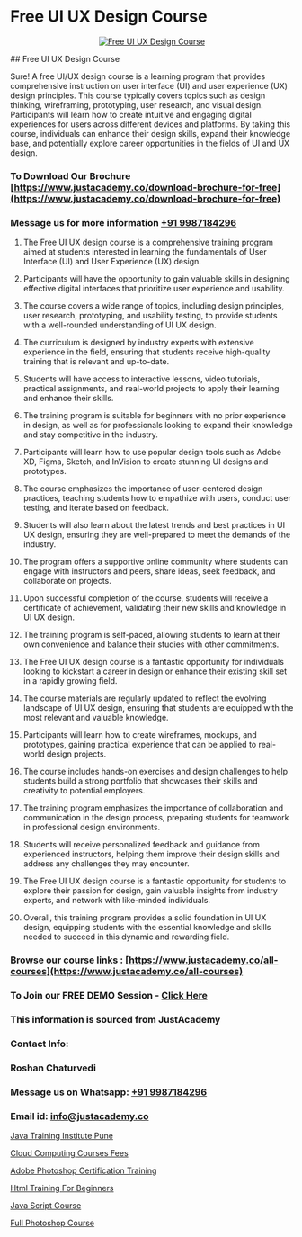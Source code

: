 # Free UI UX Design Course

<p align="center">
  <a href="https://justacademy.co/all-courses">
    <img src="https://ibb.co/CngWr2j" alt="Free UI UX Design Course">
  </a>
</p>
## Free UI UX Design Course

Sure! A free UI/UX design course is a learning program that provides comprehensive instruction on user interface (UI) and user experience (UX) design principles. This course typically covers topics such as design thinking, wireframing, prototyping, user research, and visual design. Participants will learn how to create intuitive and engaging digital experiences for users across different devices and platforms. By taking this course, individuals can enhance their design skills, expand their knowledge base, and potentially explore career opportunities in the fields of UI and UX design.
### To Download Our Brochure [https://www.justacademy.co/download-brochure-for-free](https://www.justacademy.co/download-brochure-for-free)
### Message us for more information [+91 9987184296](https://api.whatsapp.com/send?phone=919987184296)
1) The Free UI UX design course is a comprehensive training program aimed at students interested in learning the fundamentals of User Interface (UI) and User Experience (UX) design.

2) Participants will have the opportunity to gain valuable skills in designing effective digital interfaces that prioritize user experience and usability.

3) The course covers a wide range of topics, including design principles, user research, prototyping, and usability testing, to provide students with a well-rounded understanding of UI UX design.

4) The curriculum is designed by industry experts with extensive experience in the field, ensuring that students receive high-quality training that is relevant and up-to-date.

5) Students will have access to interactive lessons, video tutorials, practical assignments, and real-world projects to apply their learning and enhance their skills.

6) The training program is suitable for beginners with no prior experience in design, as well as for professionals looking to expand their knowledge and stay competitive in the industry.

7) Participants will learn how to use popular design tools such as Adobe XD, Figma, Sketch, and InVision to create stunning UI designs and prototypes.

8) The course emphasizes the importance of user-centered design practices, teaching students how to empathize with users, conduct user testing, and iterate based on feedback.

9) Students will also learn about the latest trends and best practices in UI UX design, ensuring they are well-prepared to meet the demands of the industry.

10) The program offers a supportive online community where students can engage with instructors and peers, share ideas, seek feedback, and collaborate on projects.

11) Upon successful completion of the course, students will receive a certificate of achievement, validating their new skills and knowledge in UI UX design.

12) The training program is self-paced, allowing students to learn at their own convenience and balance their studies with other commitments.

13) The Free UI UX design course is a fantastic opportunity for individuals looking to kickstart a career in design or enhance their existing skill set in a rapidly growing field.

14) The course materials are regularly updated to reflect the evolving landscape of UI UX design, ensuring that students are equipped with the most relevant and valuable knowledge.

15) Participants will learn how to create wireframes, mockups, and prototypes, gaining practical experience that can be applied to real-world design projects.

16) The course includes hands-on exercises and design challenges to help students build a strong portfolio that showcases their skills and creativity to potential employers.

17) The training program emphasizes the importance of collaboration and communication in the design process, preparing students for teamwork in professional design environments.

18) Students will receive personalized feedback and guidance from experienced instructors, helping them improve their design skills and address any challenges they may encounter.

19) The Free UI UX design course is a fantastic opportunity for students to explore their passion for design, gain valuable insights from industry experts, and network with like-minded individuals.

20) Overall, this training program provides a solid foundation in UI UX design, equipping students with the essential knowledge and skills needed to succeed in this dynamic and rewarding field.

### Browse our course links : [https://www.justacademy.co/all-courses](https://www.justacademy.co/all-courses) 
### To Join our FREE DEMO Session - [Click Here](https://www.justacademy.co/register-for-course-demo)


### This information is sourced from JustAcademy
### Contact Info:
### Roshan Chaturvedi
### Message us on Whatsapp: [+91 9987184296](https://api.whatsapp.com/send?phone=919987184296)
### Email id: [info@justacademy.co](mailto:info@justacademy.co)
                
[Java Training Institute Pune](https://www.linkedin.com/pulse/java-training-institute-pune-justacademy-jaipur-dlffe?trackingId=VF7Zg01EZxkZbTY6de33ig%3D%3D&lipi=urn%3Ali%3Apage%3Ad_flagship3_company_admin%3BPHZ4e%2FC0SW%2BPbqGLUXrWbQ%3D%3D)

[Cloud Computing Courses Fees](https://www.linkedin.com/pulse/cloud-computing-courses-fees-justacademy-jaipur-09tuc?trackingId=BqKP0BDQXjXquQ7j41GKiw%3D%3D&lipi=urn%3Ali%3Apage%3Ad_flagship3_company_admin%3B%2Bj%2BWkU3wSKSQ1R70zcYAcw%3D%3D)

[Adobe Photoshop Certification Training](https://medium.com/@shivamja27/adobe-photoshop-certification-training-40ce0c61e278)

[Html Training For Beginners](https://medium.com/@negishivu99/html-training-for-beginners-b55d92e42add)

[Java Script Course](https://justacademyin.github.io/justacademy/java-script-course)

[Full Photoshop Course](https://justacademyin.github.io/justacademy/full-photoshop-course)

